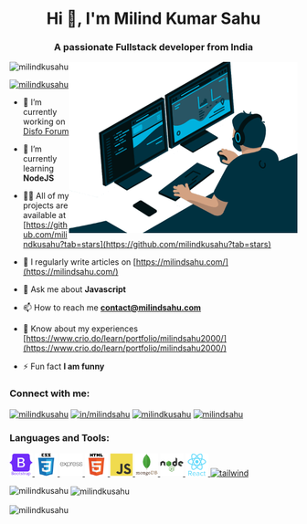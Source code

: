 <h1 align="center">Hi 👋, I'm Milind Kumar Sahu</h1>
<h3 align="center">A passionate Fullstack developer from India</h3>
<img align="right" alt="Coding" width="400" src="https://raw.githubusercontent.com/milindkusahu/milindkusahu/main/coding-transparent.gif">

<p align="left"> <img src="https://komarev.com/ghpvc/?username=milindkusahu&label=Profile%20views&color=0e75b6&style=flat" alt="milindkusahu" /> </p>

<p align="left"> <a href="https://twitter.com/milindkusahu" target="blank"><img src="https://img.shields.io/twitter/follow/milindkusahu?logo=twitter&style=for-the-badge" alt="milindkusahu" /></a> </p>

- 🔭 I’m currently working on [Disfo Forum](https://github.com/milindkusahu/Disfo-Forum-Backend)

- 🌱 I’m currently learning **NodeJS**

- 👨‍💻 All of my projects are available at [https://github.com/milindkusahu?tab=stars](https://github.com/milindkusahu?tab=stars)

- 📝 I regularly write articles on [https://milindsahu.com/](https://milindsahu.com/)

- 💬 Ask me about **Javascript**

- 📫 How to reach me **contact@milindsahu.com**

- 📄 Know about my experiences [https://www.crio.do/learn/portfolio/milindsahu2000/](https://www.crio.do/learn/portfolio/milindsahu2000/)

- ⚡ Fun fact **I am funny**

<h3 align="left">Connect with me:</h3>
<p align="left">
<a href="https://x.com/milindkusahu" target="_blank"><img align="center" src="https://raw.githubusercontent.com/rahuldkjain/github-profile-readme-generator/master/src/images/icons/Social/twitter.svg" alt="milindkusahu" height="30" width="40" /></a>
<a href="https://www.linkedin.com/in/milindsahu/" target="_blank"><img align="center" src="https://raw.githubusercontent.com/rahuldkjain/github-profile-readme-generator/master/src/images/icons/Social/linked-in-alt.svg" alt="in/milindsahu" height="30" width="40" /></a>
<a href="https://www.instagram.com/milindkusahu" target="_blank"><img align="center" src="https://raw.githubusercontent.com/rahuldkjain/github-profile-readme-generator/master/src/images/icons/Social/instagram.svg" alt="milindkusahu" height="30" width="40" /></a>
<a href="https://leetcode.com/u/milindsahu/" target="_blank"><img align="center" src="https://raw.githubusercontent.com/rahuldkjain/github-profile-readme-generator/master/src/images/icons/Social/leet-code.svg" alt="milindsahu" height="30" width="40" /></a>
</p>

<h3 align="left">Languages and Tools:</h3>
<p align="left"> <a href="https://getbootstrap.com" target="_blank" rel="noreferrer"> <img src="https://raw.githubusercontent.com/devicons/devicon/master/icons/bootstrap/bootstrap-plain-wordmark.svg" alt="bootstrap" width="40" height="40"/> </a> <a href="https://www.w3schools.com/css/" target="_blank" rel="noreferrer"> <img src="https://raw.githubusercontent.com/devicons/devicon/master/icons/css3/css3-original-wordmark.svg" alt="css3" width="40" height="40"/> </a> <a href="https://expressjs.com" target="_blank" rel="noreferrer"> <img src="https://raw.githubusercontent.com/devicons/devicon/master/icons/express/express-original-wordmark.svg" alt="express" width="40" height="40"/> </a> <a href="https://www.w3.org/html/" target="_blank" rel="noreferrer"> <img src="https://raw.githubusercontent.com/devicons/devicon/master/icons/html5/html5-original-wordmark.svg" alt="html5" width="40" height="40"/> </a> <a href="https://developer.mozilla.org/en-US/docs/Web/JavaScript" target="_blank" rel="noreferrer"> <img src="https://raw.githubusercontent.com/devicons/devicon/master/icons/javascript/javascript-original.svg" alt="javascript" width="40" height="40"/> </a> <a href="https://www.mongodb.com/" target="_blank" rel="noreferrer"> <img src="https://raw.githubusercontent.com/devicons/devicon/master/icons/mongodb/mongodb-original-wordmark.svg" alt="mongodb" width="40" height="40"/> </a> <a href="https://nodejs.org" target="_blank" rel="noreferrer"> <img src="https://raw.githubusercontent.com/devicons/devicon/master/icons/nodejs/nodejs-original-wordmark.svg" alt="nodejs" width="40" height="40"/> </a> <a href="https://reactjs.org/" target="_blank" rel="noreferrer"> <img src="https://raw.githubusercontent.com/devicons/devicon/master/icons/react/react-original-wordmark.svg" alt="react" width="40" height="40"/> </a> <a href="https://tailwindcss.com/" target="_blank" rel="noreferrer"> <img src="https://www.vectorlogo.zone/logos/tailwindcss/tailwindcss-icon.svg" alt="tailwind" width="40" height="40"/> </a> </p>

<p><img align="left" src="https://github-readme-stats.vercel.app/api/top-langs?username=milindkusahu&show_icons=true&locale=en&layout=compact" alt="milindkusahu" /></p>

<p>&nbsp;<img align="center" src="https://github-readme-stats.vercel.app/api?username=milindkusahu&show_icons=true&locale=en" alt="milindkusahu" /></p>

<p><img align="center" src="https://github-readme-streak-stats.herokuapp.com/?user=milindkusahu&" alt="milindkusahu" /></p>
